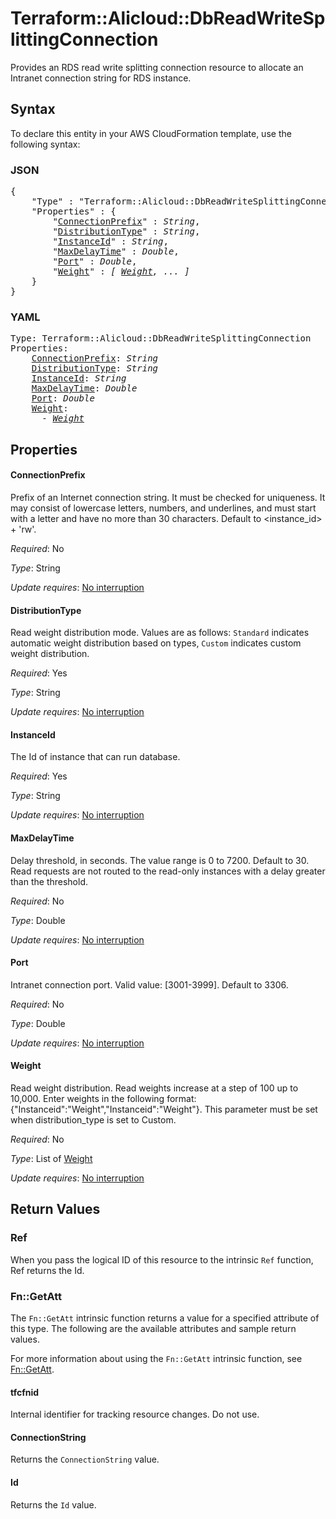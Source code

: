 # Terraform::Alicloud::DbReadWriteSplittingConnection

Provides an RDS read write splitting connection resource to allocate an Intranet connection string for RDS instance.

## Syntax

To declare this entity in your AWS CloudFormation template, use the following syntax:

### JSON

<pre>
{
    "Type" : "Terraform::Alicloud::DbReadWriteSplittingConnection",
    "Properties" : {
        "<a href="#connectionprefix" title="ConnectionPrefix">ConnectionPrefix</a>" : <i>String</i>,
        "<a href="#distributiontype" title="DistributionType">DistributionType</a>" : <i>String</i>,
        "<a href="#instanceid" title="InstanceId">InstanceId</a>" : <i>String</i>,
        "<a href="#maxdelaytime" title="MaxDelayTime">MaxDelayTime</a>" : <i>Double</i>,
        "<a href="#port" title="Port">Port</a>" : <i>Double</i>,
        "<a href="#weight" title="Weight">Weight</a>" : <i>[ <a href="weight.md">Weight</a>, ... ]</i>
    }
}
</pre>

### YAML

<pre>
Type: Terraform::Alicloud::DbReadWriteSplittingConnection
Properties:
    <a href="#connectionprefix" title="ConnectionPrefix">ConnectionPrefix</a>: <i>String</i>
    <a href="#distributiontype" title="DistributionType">DistributionType</a>: <i>String</i>
    <a href="#instanceid" title="InstanceId">InstanceId</a>: <i>String</i>
    <a href="#maxdelaytime" title="MaxDelayTime">MaxDelayTime</a>: <i>Double</i>
    <a href="#port" title="Port">Port</a>: <i>Double</i>
    <a href="#weight" title="Weight">Weight</a>: <i>
      - <a href="weight.md">Weight</a></i>
</pre>

## Properties

#### ConnectionPrefix

Prefix of an Internet connection string. It must be checked for uniqueness. It may consist of lowercase letters, numbers, and underlines, and must start with a letter and have no more than 30 characters. Default to <instance_id> + 'rw'.

_Required_: No

_Type_: String

_Update requires_: [No interruption](https://docs.aws.amazon.com/AWSCloudFormation/latest/UserGuide/using-cfn-updating-stacks-update-behaviors.html#update-no-interrupt)

#### DistributionType

Read weight distribution mode. Values are as follows: `Standard` indicates automatic weight distribution based on types, `Custom` indicates custom weight distribution.

_Required_: Yes

_Type_: String

_Update requires_: [No interruption](https://docs.aws.amazon.com/AWSCloudFormation/latest/UserGuide/using-cfn-updating-stacks-update-behaviors.html#update-no-interrupt)

#### InstanceId

The Id of instance that can run database.

_Required_: Yes

_Type_: String

_Update requires_: [No interruption](https://docs.aws.amazon.com/AWSCloudFormation/latest/UserGuide/using-cfn-updating-stacks-update-behaviors.html#update-no-interrupt)

#### MaxDelayTime

Delay threshold, in seconds. The value range is 0 to 7200. Default to 30. Read requests are not routed to the read-only instances with a delay greater than the threshold.

_Required_: No

_Type_: Double

_Update requires_: [No interruption](https://docs.aws.amazon.com/AWSCloudFormation/latest/UserGuide/using-cfn-updating-stacks-update-behaviors.html#update-no-interrupt)

#### Port

Intranet connection port. Valid value: [3001-3999]. Default to 3306.

_Required_: No

_Type_: Double

_Update requires_: [No interruption](https://docs.aws.amazon.com/AWSCloudFormation/latest/UserGuide/using-cfn-updating-stacks-update-behaviors.html#update-no-interrupt)

#### Weight

Read weight distribution. Read weights increase at a step of 100 up to 10,000. Enter weights in the following format: {"Instanceid":"Weight","Instanceid":"Weight"}. This parameter must be set when distribution_type is set to Custom.

_Required_: No

_Type_: List of <a href="weight.md">Weight</a>

_Update requires_: [No interruption](https://docs.aws.amazon.com/AWSCloudFormation/latest/UserGuide/using-cfn-updating-stacks-update-behaviors.html#update-no-interrupt)

## Return Values

### Ref

When you pass the logical ID of this resource to the intrinsic `Ref` function, Ref returns the Id.

### Fn::GetAtt

The `Fn::GetAtt` intrinsic function returns a value for a specified attribute of this type. The following are the available attributes and sample return values.

For more information about using the `Fn::GetAtt` intrinsic function, see [Fn::GetAtt](https://docs.aws.amazon.com/AWSCloudFormation/latest/UserGuide/intrinsic-function-reference-getatt.html).

#### tfcfnid

Internal identifier for tracking resource changes. Do not use.

#### ConnectionString

Returns the <code>ConnectionString</code> value.

#### Id

Returns the <code>Id</code> value.

